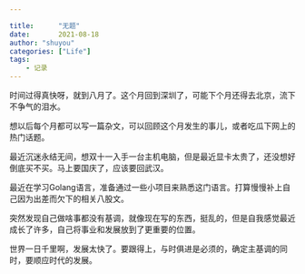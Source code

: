 ```yaml
---

title:      "无题"
date:       2021-08-18
author: "shuyou"
categories: ["Life"]
tags:      
    - 记录
---
```


时间过得真快呀，就到八月了。这个月回到深圳了，可能下个月还得去北京，流下不争气的泪水。

想以后每个月都可以写一篇杂文，可以回顾这个月发生的事儿，或者吃瓜下网上的热门话题。

最近沉迷永结无间，想双十一入手一台主机电脑，但是最近显卡太贵了，还没想好倒底买不买。马上要国庆了，应该要回武汉。

最近在学习Golang语言，准备通过一些小项目来熟悉这门语言。打算慢慢补上自己因为出差而欠下的相关八股文。

突然发现自己做啥事都没有基调，就像现在写的东西，挺乱的，但是自我感觉最近成长了许多，自己将事业和发展放到了更重要的位置。

世界一日千里啊，发展太快了。要跟得上，与时俱进是必须的，确定主基调的同时，要顺应时代的发展。